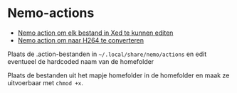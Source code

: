 # Nemo-actions
- [Nemo action om elk bestand in Xed te kunnen editen](https://github.com/M4rc3lv/Nemo-actions/blob/main/editbestand.nemo_action)
- [Nemo action om naar H264 te converteren](https://github.com/M4rc3lv/Nemo-actions/blob/main/convert264.nemo_action)

Plaats de .action-bestanden in `~/.local/share/nemo/actions` en edit eventueel de hardcoded naam van de homefolder

Plaats de bestanden uit het mapje homefolder in de homefolder en maak ze uitvoerbaar met `chmod +x`.
